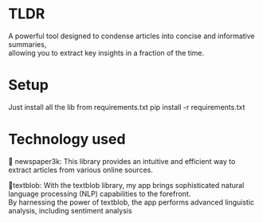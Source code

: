 # TLDR
A powerful tool designed to condense articles into concise and informative summaries, </br>
allowing you to extract key insights in a fraction of the time.

# Setup
Just install all the lib from requirements.txt
pip install -r requirements.txt

# Technology used
📰 newspaper3k: This library provides an intuitive and efficient way to extract articles from various online sources. </br>

💬textblob: With the textblob library, my app brings sophisticated natural language processing (NLP) capabilities to the forefront. </br>
</t>By harnessing the power of textblob, the app performs advanced linguistic analysis, including sentiment analysis
